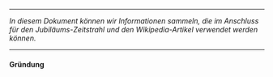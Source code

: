 ***

*In diesem Dokument können wir Informationen sammeln, die im Anschluss für den Jubiläums-Zeitstrahl und den Wikipedia-Artikel verwendet werden können.*

***
#### Gründung

